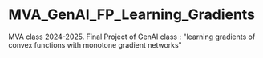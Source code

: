 # MVA_GenAI_FP_Learning_Gradients
MVA class 2024-2025. Final Project of GenAI class : "learning gradients of convex functions with monotone gradient networks"
